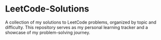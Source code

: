 # LeetCode-Solutions
A collection of my solutions to LeetCode problems, organized by topic and difficulty. This repository serves as my personal learning tracker and a showcase of my problem-solving journey.
